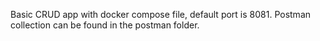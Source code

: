 Basic CRUD app with docker compose file, default port is 8081.
Postman collection can be found in the postman folder.
